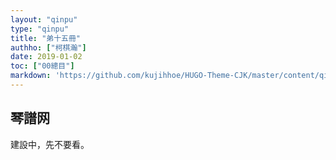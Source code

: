 ```yaml
---
layout: "qinpu"
type: "qinpu"
title: "弟十五冊"
authho: ["柯棋瀚"]
date: 2019-01-02
toc: ["00總目"]
markdown: 'https://github.com/kujihhoe/HUGO-Theme-CJK/master/content/qinpu/00table/15.md'
---
```


## 琴譜网

建設中，先不要看。
